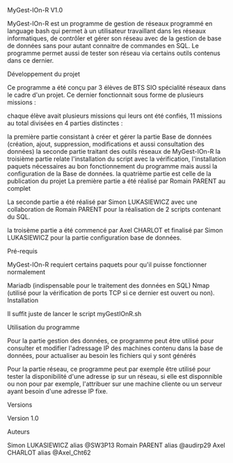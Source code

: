 MyGest-IOn-R V1.0

MyGest-IOn-R est un programme de gestion de réseaux programmé en language bash qui permet à un utilisateur travaillant dans les réseaux informatiques, de contrôler et gérer son réseau avec de la gestion de base de données sans pour autant connaitre de commandes en SQL. Le programme permet aussi de tester son réseau via certains outils contenus dans ce dernier.

Développement du projet

Ce programme a été conçu par 3 élèves de BTS SIO spécialité réseaux dans le cadre d'un projet. Ce dernier fonctionnait sous forme de plusieurs missions :

chaque élève avait plusieurs missions qui leurs ont été confiés, 11 missions au total divisées en 4 parties distinctes :

la première partie consistant à créer et gérer la partie Base de données (création, ajout, suppression, modifications et aussi consultation des données)
la seconde partie traitant des outils réseaux de MyGest-IOn-R
la troisième partie relate l'installation du script avec la vérification, l'installation paquets nécessaires au bon fonctionnement du programme mais aussi la configuration de la Base de données.
la quatrième partie est celle de la publication du projet
La première partie a été réalisé par Romain PARENT au complet

La seconde partie a été réalisé par Simon LUKASIEWICZ avec une collaboration de Romain PARENT pour la réalisation de 2 scripts contenant du SQL.

la troisème partie a été commencé par Axel CHARLOT et finalisé par Simon LUKASIEWICZ pour la partie configuration base de données.

Pré-requis

MyGest-IOn-R requiert certains paquets pour qu'il puisse fonctionner normalement

Mariadb (indispensable pour le traitement des données en SQL)
Nmap (utilisé pour la vérification de ports TCP si ce dernier est ouvert ou non).
Installation

Il suffit juste de lancer le script myGestIOnR.sh

Utilisation du programme

Pour la partie gestion des données, ce programme peut être utilisé pour consulter et modifier l'adressage IP des machines contenu dans la base de données, pour actualiser au besoin les fichiers qui y sont générés

Pour la partie réseau, ce programme peut par exemple être utilisé pour tester la disponibilité d'une adresse ip sur un réseau, si elle est disponnible ou non pour par exemple, l'attribuer sur une machine cliente ou un serveur ayant besoin d'une adresse IP fixe.

Versions

Version 1.0

Auteurs

Simon LUKASIEWICZ alias @SW3P13
Romain PARENT alias @audirp29
Axel CHARLOT alias @Axel_Cht62
